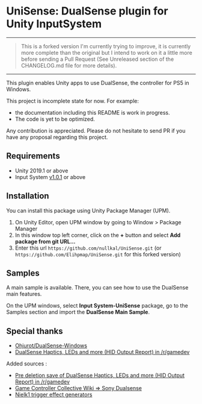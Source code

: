 UniSense: DualSense plugin for Unity InputSystem
====
---
> This is a forked version I'm currently trying to improve, it is currently more complete than the original but I intend to work on it a little more before sending a Pull Request (See Unreleased section of the CHANGELOG.md file for more details).
---

This plugin enables Unity apps to use DualSense, the controller for PS5 in Windows.


This project is incomplete state for now. For example:

- the documentation including this README is work in progress.
- The code is yet to be optimized.

Any contribution is appreciated. Please do not hesitate to send PR if you have any proposal regarding this project.

## Requirements

- Unity 2019.1 or above
- Input System [v1.0.1](https://docs.unity3d.com/Packages/com.unity.inputsystem@1.0/changelog/CHANGELOG.html#101---2020-11-20) or above

## Installation

You can install this package using Unity Package Manager (UPM).

1. On Unity Editor, open UPM window by going to Window > Package Manager
2. In this window top left corner, click on the **+** button and select **Add package from git URL...**
3. Enter this url ```https://github.com/nullkal/UniSense.git``` (or ```https://github.com/Elihpmap/UniSense.git``` for this forked version)

## Samples

A main sample is available. There, you can see how to use the DualSense main features.

On the UPM windows, select **Input System-UniSense** package, go to the Samples section and import the **DualSense Main Sample**.

## Special thanks

- [Ohjurot/DualSense-Windows](https://github.com/Ohjurot/DualSense-Windows)
- [DualSense Haptics, LEDs and more (HID Output Report) in /r/gamedev](https://www.reddit.com/r/gamedev/comments/jumvi5/dualsense_haptics_leds_and_more_hid_output_report/)

Added sources : 
- [Pre deletion save of DualSense Haptics, LEDs and more (HID Output Report) in /r/gamedev](https://gist.github.com/stealth-alex/10a8e7cc6027b78fa18a7f48a0d3d1e4)
- [Game Controller Collective Wiki => Sony Dualsense](https://controllers.fandom.com/wiki/Sony_DualSense#FFB_Trigger_Effect_Factories)
- [Nielk1 trigger effect generators](https://gist.github.com/Nielk1/6d54cc2c00d2201ccb8c2720ad7538db)